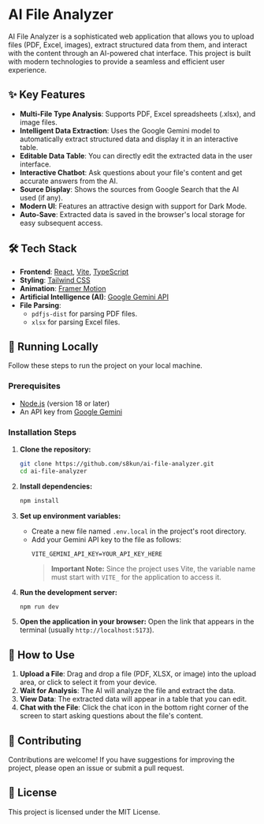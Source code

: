 # AI File Analyzer

AI File Analyzer is a sophisticated web application that allows you to upload files (PDF, Excel, images), extract structured data from them, and interact with the content through an AI-powered chat interface. This project is built with modern technologies to provide a seamless and efficient user experience.

## ✨ Key Features

- **Multi-File Type Analysis**: Supports PDF, Excel spreadsheets (.xlsx), and image files.
- **Intelligent Data Extraction**: Uses the Google Gemini model to automatically extract structured data and display it in an interactive table.
- **Editable Data Table**: You can directly edit the extracted data in the user interface.
- **Interactive Chatbot**: Ask questions about your file's content and get accurate answers from the AI.
- **Source Display**: Shows the sources from Google Search that the AI used (if any).
- **Modern UI**: Features an attractive design with support for Dark Mode.
- **Auto-Save**: Extracted data is saved in the browser's local storage for easy subsequent access.

## 🛠️ Tech Stack

- **Frontend**: [React](https://reactjs.org/), [Vite](https://vitejs.dev/), [TypeScript](https://www.typescriptlang.org/)
- **Styling**: [Tailwind CSS](https://tailwindcss.com/)
- **Animation**: [Framer Motion](https://www.framer.com/motion/)
- **Artificial Intelligence (AI)**: [Google Gemini API](https://ai.google.dev/)
- **File Parsing**:
  - `pdfjs-dist` for parsing PDF files.
  - `xlsx` for parsing Excel files.

## 🚀 Running Locally

Follow these steps to run the project on your local machine.

### Prerequisites

- [Node.js](https://nodejs.org/) (version 18 or later)
- An API key from [Google Gemini](https://ai.google.dev/)

### Installation Steps

1.  **Clone the repository:**

    ```bash
    git clone https://github.com/s8kun/ai-file-analyzer.git
    cd ai-file-analyzer
    ```

2.  **Install dependencies:**

    ```bash
    npm install
    ```

3.  **Set up environment variables:**

    - Create a new file named `.env.local` in the project's root directory.
    - Add your Gemini API key to the file as follows:
      ```
      VITE_GEMINI_API_KEY=YOUR_API_KEY_HERE
      ```
      > **Important Note:** Since the project uses Vite, the variable name must start with `VITE_` for the application to access it.

4.  **Run the development server:**

    ```bash
    npm run dev
    ```

5.  **Open the application in your browser:**
    Open the link that appears in the terminal (usually `http://localhost:5173`).

## 📖 How to Use

1.  **Upload a File**: Drag and drop a file (PDF, XLSX, or image) into the upload area, or click to select it from your device.
2.  **Wait for Analysis**: The AI will analyze the file and extract the data.
3.  **View Data**: The extracted data will appear in a table that you can edit.
4.  **Chat with the File**: Click the chat icon in the bottom right corner of the screen to start asking questions about the file's content.

## 🤝 Contributing

Contributions are welcome! If you have suggestions for improving the project, please open an issue or submit a pull request.

## 📄 License

This project is licensed under the MIT License.
